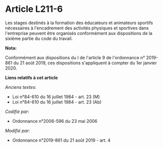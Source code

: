 # Article L211-6

Les stages destinés à la formation des éducateurs et animateurs sportifs nécessaires à l'encadrement des activités physiques
et sportives dans l'entreprise peuvent être organisés conformément aux dispositions de la sixième partie du code du travail.

**Nota:**

Conformément aux dispositions du I de l'article 9 de l'ordonnance n° 2019-861 du 21 août 2019, ces dispositions s'appliquent
à compter du 1er janvier 2020.

**Liens relatifs à cet article**

_Anciens textes_:

  - Loi n°84-610 du 16 juillet 1984 - art. 23 (M)
  - Loi n°84-610 du 16 juillet 1984 - art. 23 (Ab)

_Codifié par_:

  - Ordonnance n°2006-596 du 23 mai 2006

_Modifié par_:

  - Ordonnance n°2019-861 du 21 août 2019 - art. 4
